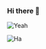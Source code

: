 ### Hi there 👋

<!--
**falcoco/falcoco** is a ✨ _special_ ✨ repository because its `README.md` (this file) appears on your GitHub profile.

Here are some ideas to get you started:

- 🔭 I’m currently working on ...
- 🌱 I’m currently learning ...
- 👯 I’m looking to collaborate on ...
- 🤔 I’m looking for help with ...
- 💬 Ask me about ...
- 📫 How to reach me: ...
- 😄 Pronouns: ...
- ⚡ Fun fact: ...
-->
![Yeah](https://github-readme-stats-one-bice.vercel.app/api?username=falcoco&show_icons=true&include_all_commits=true&count_private=true&role=OWNER,ORGANIZATION_MEMBER,COLLABORATOR)

![Ha](https://github-readme-stats-one-bice.vercel.app/api/top-langs/?username=falcoco&langs_count=3&role=OWNER,ORGANIZATION_MEMBER,COLLABORATOR)
